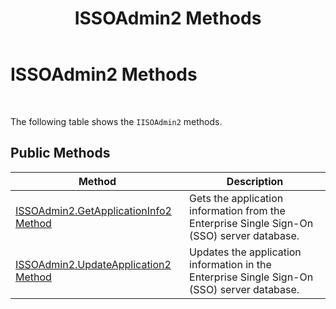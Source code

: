 ﻿---
title: ISSOAdmin2 Methods
TOCTitle: ISSOAdmin2 Methods
ms:assetid: ed454feb-81fa-4bd7-8090-ae99395936c3
ms:mtpsurl: https://msdn.microsoft.com/library/Aa705582(v=BTS.80)
ms:contentKeyID: 51533220
ms.date: 08/30/2017
mtps_version: v=BTS.80
---

# ISSOAdmin2 Methods

 

The following table shows the `IISOAdmin2` methods.

## Public Methods

<table>
<thead>
<tr class="header">
<th>Method</th>
<th>Description</th>
</tr>
</thead>
<tbody>
<tr class="odd">
<td><a href="issoadmin2-getapplicationinfo2-method.md">ISSOAdmin2.GetApplicationInfo2 Method</a></td>
<td>Gets the application information from the Enterprise Single Sign-On (SSO) server database.</td>
</tr>
<tr class="even">
<td><a href="issoadmin2-updateapplication2-method.md">ISSOAdmin2.UpdateApplication2 Method</a></td>
<td>Updates the application information in the Enterprise Single Sign-On (SSO) server database.</td>
</tr>
</tbody>
</table>

